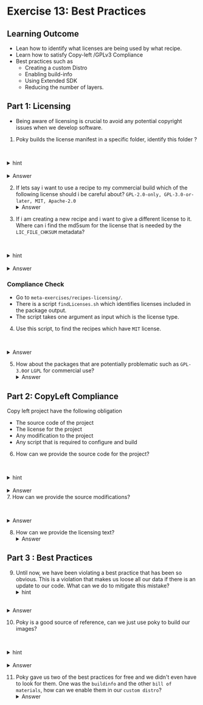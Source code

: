 # Exercise 13: Best Practices
## Learning Outcome 

* Lean how to identify what licenses are being used by what recipe.
* Learn how to satisfy Copy-left /GPLv3 Compliance
* Best practices such as 
	* Creating a custom Distro
	* Enabling build-info
	* Using Extended SDK
	* Reducing the number of layers.

## Part 1: Licensing

* Being aware of licensing is crucial to avoid any potential copyright issues when we develop software.
1. Poky builds the license manifest in a specific folder, identify this folder ?

   <details>
   <summary>hint</summary>
   It is the tmp folder.
</details>
  <details>
	   <summary>Answer</summary>
	`~/work/poky/poky/build/tmp/deploy/license` contains licensing information for all the packages!
   </details>

2. If lets say i want to use a recipe to my commercial build which of the following license should i be careful about? `GPL-2.0-only, GPL-3.0-or-later, MIT, Apache-2.0`
   <details>
   <summary>Answer</summary>
`GPL-2.0-only` and GPL-3.0 or later` are dangerous
</details>

3. If i am creating a new recipe and i want to give a different license to it. Where can i find the md5sum for the license that is needed by the `LIC_FILE_CHKSUM` metadata?

   <details>
   <summary>hint</summary>
   check the `meta` layer
</details>
  <details>
	   <summary>Answer</summary>
	- /home/yocto/work/poky/poky/meta/files/common-licenses
	- and then we can run md5sum
   </details>

### Compliance Check

* Go to `meta-exercises/recipes-licensing/`. 
* There is a script `findLicenses.sh` which identifies licenses included in the package output. 
* The script takes one argument as input which is the license type.

4. Use this script, to find the recipes which have `MIT` license.

  <details>
	   <summary>Answer</summary>
	- ./findLicenses MIT
	
   </details>

5. How about the packages that are potentially problematic  such as `GPL-3.0`or `LGPL` for commercial use?
  <details>
	   <summary>Answer</summary>
	-  `./findLicenses GPL-3.0`
   </details>


## Part 2: CopyLeft Compliance

Copy left project have the following obligation 
- The source code of the project
- The license for the project
- Any modification to the project
- Any script that is required to configure and build

6. How can we provide the source code for the project? 

   <details>
   <summary>hint</summary>
   we inherit something
</details>
  <details>
	   <summary>Answer</summary>
    -  `INHERIT += "archiver"`
    - `ARCHIVER_MODE[src] = "original"`
   </details>
7. How can we provide the source modifications?

  <details>
	   <summary>Answer</summary>
    - `ARCHIVER_MODE[src] = "patched"`
   </details>

8. How can we provide the licensing text?
  <details>
	   <summary>Answer</summary>
    - `COPY_LIC_MANIFEST = "1"`
    - 'COPY_LIC_DIRS = "1"'`
   </details>

## Part 3 :  Best Practices

9. Until now, we have been violating a best practice that has been so obvious. This is a violation that makes us loose all our data if there is an update to our code. What can we do to mitigate this mistake?
   <details>
   <summary>hint</summary>
   Is all our metadata version controlled?
</details>
  <details>
	   <summary>Answer</summary>
	- Local.conf is not version controlled, so we should remove the changes from local.conf and instead move it our custom layer and recipes instead!
   </details>

10. Poky is a good source of reference, can we just use poky to build our images?

   <details>
   <summary>hint</summary>
   Look at the Learning outcome
</details>
  <details>
	   <summary>Answer</summary>
	We have to transition to a custom distro and we cannot use poky as it has a lot of unnecessary packages.
   </details>

11. Poky gave us two of the best practices for free and we didn't even have to look for them. One was the `buildinfo` and the other `bill of materials`, how can we enable them in our `custom distro`?
  <details>
	   <summary>Answer</summary>
	INHERIT += "create-spdx"
	`inherit image-buildinfo`
	
   </details>

